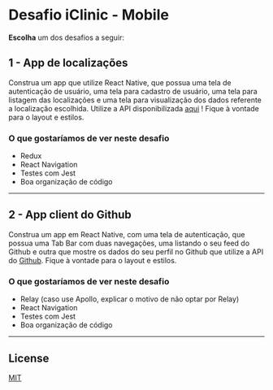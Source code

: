 # Desafio iClinic - Mobile

**Escolha** um dos desafios a seguir:

## 1 - App de localizações

Construa um app que utilize React Native, que possua uma tela de autenticação de usuário, uma tela para cadastro de usuário, uma tela para listagem das localizações e uma tela para visualização dos dados referente a localização escolhida. Utilize a API disponibilizada [aqui](./docs/API.md) ! Fique à vontade para o layout e estilos.

### O que gostaríamos de ver neste desafio

- Redux
- React Navigation
- Testes com Jest
- Boa organização de código

---

## 2 - App client do Github

Construa um app em React Native, com uma tela de autenticação, que possua uma Tab Bar com duas navegações, uma listando o seu feed do Github e outra que mostre os dados do seu perfil no Github que utilize a API do [Github](https://developer.github.com/v4/). Fique à vontade para o layout e estilos.

### O que gostaríamos de ver neste desafio

- Relay (caso use Apollo, explicar o motivo de não optar por Relay)
- React Navigation
- Testes com Jest
- Boa organização de código

---

## License

[MIT](https://github.com/iclinic/api-desafio-mobile/blob/master/LICENSE)

[license-badge]: https://img.shields.io/github/license/pauloedurezende/api-desafio-mobile.svg
[license-url]: https://opensource.org/licenses/MIT